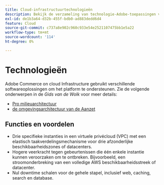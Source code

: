```yaml
---
title: Cloud-infrastructuurtechnologieën
description: Bekijk de verzameling van technologie-Adobe-toepassingen voor Adobe Commerce op cloudinfrastructuur nader.
exl-id: de1b3a64-d32b-455f-bdb0-ad883dedd6d4
feature: Cloud
source-git-commit: c737a8e902c960c933e54e2521107475bb1e5a22
workflow-type: tm+mt
source-wordcount: '114'
ht-degree: 0%

---
```



# Technologieën

Adobe Commerce on cloud Infrastructure gebruikt verschillende softwareoplossingen om het platform te ondersteunen. Zie de volgende onderwerpen in de _Gids van de Wolk_ voor meer details:

- [ Pro milieuarchitectuur ](https://experienceleague.adobe.com/docs/commerce-cloud-service/user-guide/architecture/pro-architecture.html#production-technology-stack)
- [ de omgevingsarchitectuur van de Aanzet ](https://experienceleague.adobe.com/docs/commerce-cloud-service/user-guide/architecture/starter-architecture.html#production-and-staging-technology-stack)

## Functies en voordelen

- Drie specifieke instanties in een virtuele privécloud (VPC) met een elastisch taakverdelingsmechanisme voor drie afzonderlijke beschikbaarheidszones of datacenters.
- Hogere veerkracht tegen gebeurtenissen die één enkele instantie kunnen veroorzaken om te ontbreken. Bijvoorbeeld, een stroomonderbreking van een volledige AWS beschikbaarheidsstreek of datacenter.
- Nul downtime schalen voor de gehele stapel, inclusief web, caching, search en database.
